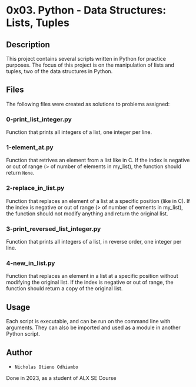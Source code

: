 # 0x03. Python - Data Structures: Lists, Tuples

## Description

This project contains several scripts written in Python for practice purposes. The focus of this project is on the manipulation of lists and tuples, two of the data structures in Python.


## Files

The following files were created as solutions to problems assigned:


### 0-print_list_integer.py

Function that prints all integers of a list, one integer per line.


### 1-element_at.py

Function that retrives an element from a list like in C. If the index is negative or out of range (> of number of elements in my_list), the function should return `None`.


### 2-replace_in_list.py

Function that replaces an element of a list at a specific position (like in C). If the index is negative or out of range (> of number of eements in my_list), the function should not modify anything and return the original list.


### 3-print_reversed_list_integer.py

Function that prints all integers of a list, in reverse order, one integer per line.


### 4-new_in_list.py

Function that replaces an element in a list at a specific position without modifying the original list. If the index is negative or out of range, the function should return a copy of the original list.


## Usage

Each script is executable, and can be run on the command line with arguments. They can also be imported and used as a module in another Python script.

## Author

* `Nicholas Otieno Odhiambo`

Done in 2023, as a student of ALX SE Course
